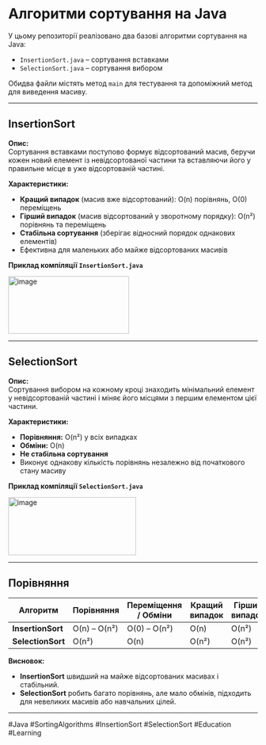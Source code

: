 # Алгоритми сортування на Java

У цьому репозиторії реалізовано два базові алгоритми сортування на Java:

- `InsertionSort.java` – сортування вставками  
- `SelectionSort.java` – сортування вибором  

Обидва файли містять метод `main` для тестування та допоміжний метод для виведення масиву.

---

## InsertionSort

**Опис:**  
Сортування вставками поступово формує відсортований масив, беручи кожен новий елемент із невідсортованої частини та вставляючи його у правильне місце в уже відсортованій частині.

**Характеристики:**
- **Кращий випадок** (масив вже відсортований): O(n) порівнянь, O(0) переміщень  
- **Гірший випадок** (масив відсортований у зворотному порядку): O(n²) порівнянь та переміщень  
- **Стабільна сортування** (зберігає відносний порядок однакових елементів)  
- Ефективна для маленьких або майже відсортованих масивів  

**Приклад компіляції `InsertionSort.java`**  

<img width="244" height="116" alt="image" src="https://github.com/user-attachments/assets/60765860-c3a4-468b-b079-3e3617bfd9b7" />

---

## SelectionSort

**Опис:**  
Сортування вибором на кожному кроці знаходить мінімальний елемент у невідсортованій частині і міняє його місцями з першим елементом цієї частини.

**Характеристики:**
- **Порівняння:** O(n²) у всіх випадках  
- **Обміни:** O(n)  
- **Не стабільна сортування**  
- Виконує однакову кількість порівнянь незалежно від початкового стану масиву

**Приклад компіляції `SelectionSort.java`**  

<img width="258" height="117" alt="image" src="https://github.com/user-attachments/assets/89efd148-7305-422b-9ab4-155d0f7d8a23" />


---

## Порівняння

| Алгоритм            | Порівняння     | Переміщення / Обміни | Кращий випадок | Гірший випадок | Стабільність |
|---|---|---|---|---|---|
| **InsertionSort**   | O(n) – O(n²)| O(0) – O(n²)| O(n)| O(n²)| Так|
| **SelectionSort**   | O(n²)| O(n)| O(n²)| O(n²)| Ні|

**Висновок:**  
- **InsertionSort** швидший на майже відсортованих масивах і стабільний.  
- **SelectionSort** робить багато порівнянь, але мало обмінів, підходить для невеликих масивів або навчальних цілей.

---

#Java #SortingAlgorithms #InsertionSort #SelectionSort #Education #Learning
